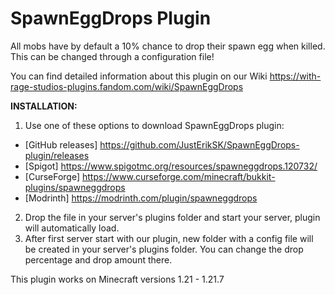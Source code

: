 # SpawnEggDrops Plugin
All mobs have by default a 10% chance to drop their spawn egg when killed. This can be changed through a configuration file!

You can find detailed information about this plugin on our Wiki https://with-rage-studios-plugins.fandom.com/wiki/SpawnEggDrops

**INSTALLATION:**
1. Use one of these options to download SpawnEggDrops plugin:
- [GitHub releases] https://github.com/JustErikSK/SpawnEggDrops-plugin/releases
- [Spigot] https://www.spigotmc.org/resources/spawneggdrops.120732/
- [CurseForge] https://www.curseforge.com/minecraft/bukkit-plugins/spawneggdrops
- [Modrinth] https://modrinth.com/plugin/spawneggdrops
2. Drop the file in your server's plugins folder and start your server, plugin will automatically load.
3. After first server start with our plugin, new folder with a config file will be created in your server's plugins folder. You can change the drop percentage and drop amount there.

This plugin works on Minecraft versions 1.21 - 1.21.7

